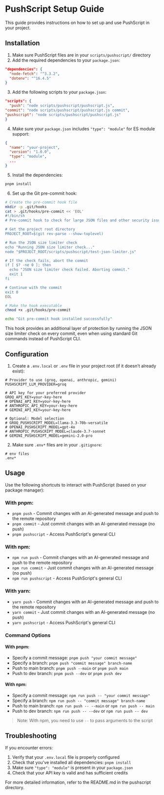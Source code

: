 # PushScript Setup Guide

This guide provides instructions on how to set up and use PushScript in your project.

## Installation

1. Make sure PushScript files are in your `scripts/pushscript/` directory
2. Add the required dependencies to your `package.json`:

```json
"dependencies": {
  "node-fetch": "^3.3.2",
  "dotenv": "^16.4.5"
}
```

3. Add the following scripts to your `package.json`:

```json
"scripts": {
  "push": "node scripts/pushscript/pushscript.js",
"commit": "node scripts/pushscript/pushscript.js commit",
"pushscript": "node scripts/pushscript/pushscript.js"
}
```

4. Make sure your `package.json` includes `"type": "module"` for ES module support:

```json
{
  "name": "your-project",
  "version": "1.0.0",
  "type": "module",
  ...
}
```

5. Install the dependencies:

```bash
pnpm install
```

6. Set up the Git pre-commit hook:

```bash
# Create the pre-commit hook file
mkdir -p .git/hooks
cat > .git/hooks/pre-commit << 'EOL'
#!/bin/sh
# Pre-commit hook to check for large JSON files and other security issues

# Get the project root directory
PROJECT_ROOT=$(git rev-parse --show-toplevel)

# Run the JSON size limiter check
echo "Running JSON size limiter check..."
node "$PROJECT_ROOT/scripts/pushscript/test-json-limiter.js"

# If the check fails, abort the commit
if [ $? -ne 0 ]; then
  echo "JSON size limiter check failed. Aborting commit."
  exit 1
fi

# Continue with the commit
exit 0
EOL

# Make the hook executable
chmod +x .git/hooks/pre-commit

echo "Git pre-commit hook installed successfully"
```

This hook provides an additional layer of protection by running the JSON size limiter check on every commit, even when using standard Git commands instead of PushScript CLI.

## Configuration

1. Create a `.env.local` or `.env`  file in your project root (if it doesn't already exist):

```
# Provider to use (groq, openai, anthropic, gemini)
PUSHSCRIPT_LLM_PROVIDER=groq

# API key for your preferred provider
GROQ_API_KEY=your-key-here
# OPENAI_API_KEY=your-key-here
# ANTHROPIC_API_KEY=your-key-here
# GEMINI_API_KEY=your-key-here

# Optional: Model selection
# GROQ_PUSHSCRIPT_MODEL=llama-3.3-70b-versatile
# OPENAI_PUSHSCRIPT_MODEL=gpt-4o
# ANTHROPIC_PUSHSCRIPT_MODEL=claude-3.7-sonnet
# GEMINI_PUSHSCRIPT_MODEL=gemini-2.0-pro
```

2. Make sure `.env*` files are in your `.gitignore`:

```
# env files
.env*
```

## Usage

Use the following shortcuts to interact with PushScript (based on your package manager):

### With pnpm:
- `pnpm push` - Commit changes with an AI-generated message and push to the remote repository
- `pnpm commit` - Just commit changes with an AI-generated message (no push)
- `pnpm pushscript` - Access PushScript's general CLI

### With npm:
- `npm run push` - Commit changes with an AI-generated message and push to the remote repository
- `npm run commit` - Just commit changes with an AI-generated message (no push)
- `npm run pushscript` - Access PushScript's general CLI

### With yarn:
- `yarn push` - Commit changes with an AI-generated message and push to the remote repository
- `yarn commit` - Just commit changes with an AI-generated message (no push)
- `yarn pushscript` - Access PushScript's general CLI

### Command Options

#### With pnpm:
- Specify a commit message: `pnpm push "your commit message"`
- Specify a branch: `pnpm push "commit message" branch-name`
- Push to main branch: `pnpm push --main` or `pnpm push main`
- Push to dev branch: `pnpm push --dev` or `pnpm push dev`

#### With npm:
- Specify a commit message: `npm run push -- "your commit message"`
- Specify a branch: `npm run push -- "commit message" branch-name`
- Push to main branch: `npm run push -- --main` or `npm run push -- main`
- Push to dev branch: `npm run push -- --dev` or `npm run push -- dev`

> Note: With npm, you need to use `--` to pass arguments to the script

## Troubleshooting

If you encounter errors:

1. Verify that your `.env.local` file is properly configured
2. Check that you've installed all dependencies: `pnpm install`
3. Make sure `"type": "module"` is present in your `package.json`
4. Check that your API key is valid and has sufficient credits

For more detailed information, refer to the README.md in the pushscript directory.